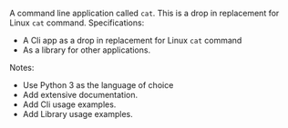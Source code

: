 A command line application called `cat`. This is a drop in replacement for Linux `cat` command.
Specifications:
- A Cli app as a drop in replacement for Linux `cat` command
- As a library for other applications. 

Notes:
- Use Python 3 as the language of choice
- Add extensive documentation.
- Add Cli usage examples.
- Add Library usage examples.
